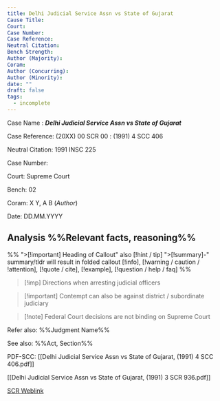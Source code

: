 ```yaml
---
title: Delhi Judicial Service Assn vs State of Gujarat
Cause Title: 
Court: 
Case Number: 
Case Reference: 
Neutral Citation: 
Bench Strength: 
Author (Majority): 
Coram: 
Author (Concurring): 
Author (Minority): 
date: ""
draft: false
tags:
  - incomplete
---
```

Case Name : ***Delhi Judicial Service Assn vs State of Gujarat***

Case Reference: (20XX) 00 SCR 00 :  (1991) 4 SCC 406

Neutral Citation: 1991 INSC 225

Case Number: 

Court: Supreme Court

Bench: 02

Coram: X Y, A B (*Author*)

Date: DD.MM.YYYY

## Analysis %%Relevant facts, reasoning%%

%% ">[!important] Heading of Callout" also [!hint / tip]
">[!summary]-" summary/tldr will result in folded callout
[!info], [!warning / caution / !attention], [!quote / cite], [!example], [!question / help / faq]
%% 

>[!imp] Directions when arresting judicial officers
>

> [!important] Contempt can also be against district / subordinate judiciary

> [!note] Federal Court decisions are not binding on Supreme Court

Refer also: %%Judgment Name%%

See also: %%Act, Section%%

PDF-SCC:
[[Delhi Judicial Service Assn vs State of Gujarat, (1991) 4 SCC 406.pdf]]

[[Delhi Judicial Service Assn vs State of Gujarat, (1991) 3 SCR 936.pdf]]

[SCR Weblink](https://digiscr.sci.gov.in/view_judgment?id=MjMyMTE=)